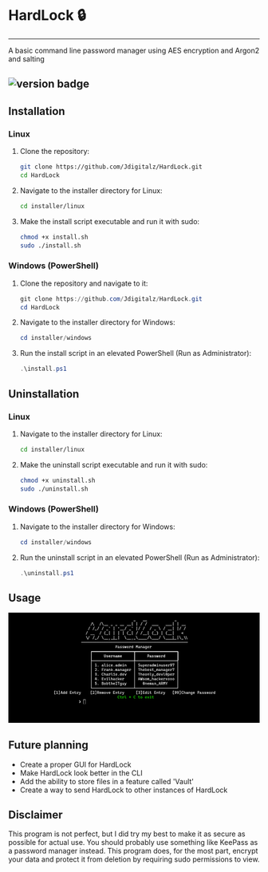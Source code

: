 # HardLock 🔒
----
A basic command line password manager using AES encryption and Argon2 and salting

![version badge](https://img.shields.io/badge/Hardlock-Version%201.0-blue)
---

## Installation

### Linux

1. Clone the repository:
   ```bash
   git clone https://github.com/Jdigitalz/HardLock.git
   cd HardLock
   ```
2. Navigate to the installer directory for Linux:
   ```bash
   cd installer/linux
   ```
3. Make the install script executable and run it with sudo:
   ```bash
   chmod +x install.sh
   sudo ./install.sh
   ```

### Windows (PowerShell)

1. Clone the repository and navigate to it:
   ```powershell
   git clone https://github.com/Jdigitalz/HardLock.git
   cd HardLock
   ```
2. Navigate to the installer directory for Windows:
   ```powershell
   cd installer/windows
   ```
3. Run the install script in an elevated PowerShell (Run as Administrator):
   ```powershell
   .\install.ps1
   ```

## Uninstallation

### Linux

1. Navigate to the installer directory for Linux:
   ```bash
   cd installer/linux
   ```
2. Make the uninstall script executable and run it with sudo:
   ```bash
   chmod +x uninstall.sh
   sudo ./uninstall.sh
   ```

### Windows (PowerShell)

1. Navigate to the installer directory for Windows:
   ```powershell
   cd installer/windows
   ```
2. Run the uninstall script in an elevated PowerShell (Run as Administrator):
   ```powershell
   .\uninstall.ps1
   ```

## Usage
![Usage Image](https://github.com/Jdigitalz/HardLock/blob/main/images/demo.png?raw=true)

## Future planning

 - Create a proper GUI for HardLock 
 - Make HardLock look better in the CLI
 - Add the ability to store files in a feature called 'Vault'
 - Create a way to send HardLock to other instances of HardLock

## Disclaimer
This program is not perfect, but I did try my best to make it as secure as possible for actual use. You should probably use something like KeePass as a password manager instead. This program does, for the most part, encrypt your data and protect it from deletion by requiring sudo permissions to view.

